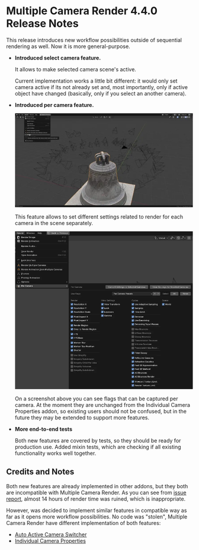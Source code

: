 # Multiple Camera Render 4.4.0 Release Notes

This release introduces new workflow possibilities outside of sequential rendering as well. Now it is more general-purpose.

* **Introduced select camera feature.**
  
  It allows to make selected camera scene's active.

  Current implementation works a little bit different: it would only set camera active if its not already set and,
  most importantly, only if active object have changed (basically, only if you select an another camera).

* **Introduced per camera feature.**

  <p align="center">
      <img src="https://raw.githubusercontent.com/ivan-perevala/multiple_camera_render/refs/heads/main/.github/images/per_camera_order.webp" />
  </p>

  <!-- 
  ![Per Camera Feature](https://raw.githubusercontent.com/ivan-perevala/multiple_camera_render/refs/heads/main/.github/images/per_camera_order.webp) -->

  This feature allows to set different settings related to render for each camera in the scene separately.

  <p align="center">
      <img src="https://raw.githubusercontent.com/ivan-perevala/multiple_camera_render/refs/heads/main/.github/images/ui_v440.webp" />
  </p>

  <!-- 
  ![Per Camera Feature](https://raw.githubusercontent.com/ivan-perevala/multiple_camera_render/refs/heads/main/.github/images/ui_v440.webp) -->

  On a screenshot above you can see flags that can be captured per camera. At the moment they are unchanged from the Individual Camera Properties addon, so existing users should not be confused, but in the future they may be extended to support more features.

* **More end-to-end tests**

  Both new features are covered by tests, so they should be ready for production use. Added mixin tests, which are checking if all existing functionality works well together.


## Credits and Notes

Both new features are already implemented in other addons, but they both are incompatible with Multiple Camera Render. As you can see from [issue report](https://github.com/ivan-perevala/multiple_camera_render/issues/3), almost 14 hours of render time was ruined, which is inappropriate.

However, was decided to implement similar features in compatible way as far as it opens more workflow possibilities. No code was "stolen", Multiple Camera Render have different implementation of both features:

* [Auto Active Camera Switcher](https://extensions.blender.org/add-ons/auto-active-camera-switcher/)
* [Individual Camera Properties](https://extensions.blender.org/add-ons/individual-camera-properties/)